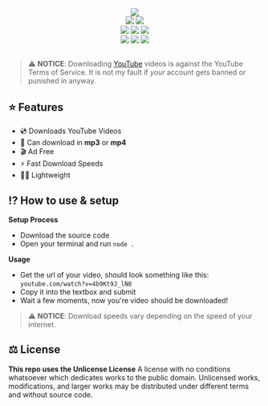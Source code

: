 <div align="center">
<img src="https://github.com/r6nted/yt/blob/main/images/51642011fdd8c9a7ccbb3ddd703d9daa.png?raw=true">
<div align="center">
<img src="https://img.shields.io/github/license/r6nted/yt-dl?color=1DA1F2&style=for-the-badge">
<img src="https://img.shields.io/twitter/follow/loonaverrsse?color=1DA1F2&label=Follow%20me&logo=twitter&logoColor=1DA1F2&style=for-the-badge">
<div align="center">
<img src="https://forthebadge.com/images/badges/open-source.svg">
<img src="https://forthebadge.com/images/badges/built-with-love.svg">
<img src="https://forthebadge.com/images/badges/made-with-javascript.svg">
</div>
<div align="center">
<img src="https://img.shields.io/github/stars/r6nted/yt-dl?color=yellow&logo=github&logoColor=yellow&style=for-the-badge">
<img src="https://img.shields.io/github/forks/r6nted/yt-dl?color=silver&logo=github&logoColor=silver&style=for-the-badge">
<img src="https://img.shields.io/github/watchers/r6nted/yt-dl?color=red&logo=github&logoColor=red&style=for-the-badge">

</div>
</div>
</div>
<h2></h2>

> ⚠️ **NOTICE**:
> Downloading [YouTube](https://youtube.com) videos is against the YouTube Terms of Service. It is not my fault if _your_ account gets banned or punished in anyway.

## ⭐ Features

- 💿 Downloads YouTube Videos
- 💾 Can download in **mp3** or **mp4**
- 🎬 Ad Free
- ⚡ Fast Download Speeds
- 😶‍🌫️ Lightweight

## ⁉️ How to use & setup

**Setup Process**

- Download the source code
- Open your terminal and run `node .`

**Usage**

- Get the url of your video, should look something like this: `youtube.com/watch?v=4b9Kt9J_lN8`
- Copy it into the textbox and submit
- Wait a few moments, now you're video should be downloaded!

> ⚠️ **NOTICE**:
> Download speeds vary depending on the speed of your internet.

## ⚖️ License

**This repo uses the Unlicense License**
A license with no conditions whatsoever which dedicates works to the public domain. Unlicensed works, modifications, and larger works may be distributed under different terms and without source code.
